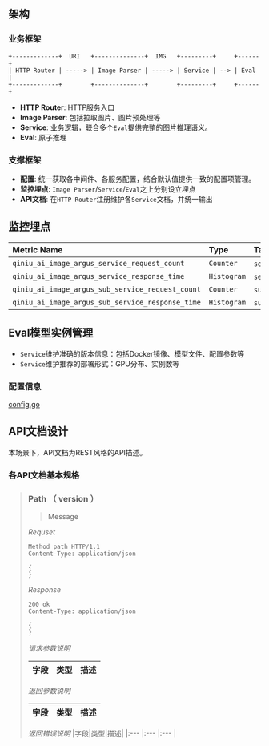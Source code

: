
## 架构

### 业务框架

```ASCII
+-------------+  URI   +--------------+  IMG   +---------+     +------+
| HTTP Router | -----> | Image Parser | -----> | Service | --> | Eval |
+-------------+        +--------------+        +---------+     +------+
```

* **HTTP Router**: HTTP服务入口
* **Image Parser**: 包括拉取图片、图片预处理等
* **Service**: 业务逻辑，联合多个`Eval`提供完整的图片推理语义。
* **Eval**: 原子推理

### 支撑框架

* **配置**: 统一获取各中间件、各服务配置，结合默认值提供一致的配置项管理。
* **监控埋点**: `Image Parser`/`Service`/`Eval`之上分别设立埋点
* **API文档**: 在`HTTP Router`注册维护各`Service`文档，并统一输出

## 监控埋点

| Metric Name| Type | Tag |
| :--- | :--- | :--- |
| `qiniu_ai_image_argus_service_request_count` | `Counter` | `service`/`api` |
| `qiniu_ai_image_argus_service_response_time` | `Histogram` | `service`/`api`/`code` |
| `qiniu_ai_image_argus_sub_service_request_count` | `Counter` | `sub_service`/`service` |
| `qiniu_ai_image_argus_sub_service_response_time` | `Histogram` | `sub_service`/`service`/`code` |

## Eval模型实例管理

* `Service`维护准确的版本信息：包括Docker镜像、模型文件、配置参数等
* `Service`维护推荐的部署形式：GPU分布、实例数等

### 配置信息

[config.go](./config.go)

## API文档设计

本场景下，API文档为REST风格的API描述。

### 各API文档基本规格

> ### Path （ version ）
> > Message
>
> *Requset*
>
> ```
> Method path HTTP/1.1
> Content-Type: application/json
>
> {
> }
> ```
>
> *Response*
> 
> ```
> 200 ok
> Content-Type: application/json
>
> {
> }
> ```
>
> *请求参数说明*
>
> |字段|类型|描述|
> |:--- |:--- |:--- |
> 
> *返回参数说明*
>
> |字段|类型|描述|
> |:--- |:--- |:--- |
>
> *返回错误说明*
> |字段|类型|描述|
> |:--- |:--- |:--- |

